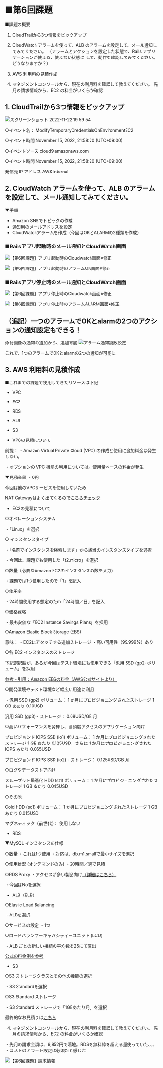 # ■第6回課題

■課題の概要

1. CloudTrailから3つ情報をピックアップ

2. CloudWatch アラームを使って、ALB のアラームを設定して、メール通知してみてください。
（アラームとアクションを設定した状態で、Rails アプリケーションが使える、使えない状態に して、動作を確認してみてください。どうなりますか？）

3. AWS 利用料の見積作成

4. マネジメントコンソールから、現在の利用料を確認して教えてください。 先月の請求情報から、EC2 の料金がいくらか確認


## 1. CloudTrailから3つ情報をピックアップ

![スクリーンショット 2022-11-22 19 59 54](https://user-images.githubusercontent.com/100008521/203297577-d6fd210e-ca72-4752-9156-9332929fb95f.png)

○イベント名：
ModifyTemporaryCredentialsOnEnvironmentEC2


○イベント時間
November 15, 2022, 21:58:20 (UTC+09:00)


○イベントソース
cloud9.amazonaws.com


○イベント時間
November 15, 2022, 21:58:20 (UTC+09:00)


発信元 IP アドレス
AWS Internal


## 2. CloudWatch アラームを使って、ALB のアラームを設定して、メール通知してみてください。 

▼手順

- Amazon SNSでトピックの作成
- 通知用のメールアドレスを設定
- CloudWatchアラームを作成（今回はOKとALARMの2種類を作成）

### ■Railsアプリ起動時のメール通知とCloudWatch画面

![【第6回課題】アプリ起動時のCloudwatch画面※修正](https://user-images.githubusercontent.com/100008521/203941681-686a32e2-93c9-4576-b280-0008c7d4511d.png)

![【第6回課題】アプリ起動時のアラームOK画面※修正](https://user-images.githubusercontent.com/100008521/203941719-0ec1ef52-68e9-402e-bbab-f5925d32f154.png)

### ■Railsアプリ停止時のメール通知とCloudWatch画面

![【第6回課題】アプリ停止時のCloudwatch画面※修正](https://user-images.githubusercontent.com/100008521/203941735-631ed4a4-fb9c-4afb-9801-d1f10e7f9185.png)

![【第6回課題】アプリ停止時のアラームALARM画面※修正](https://user-images.githubusercontent.com/100008521/203941751-0c20bf68-c3e5-436a-aa01-e633cb7c1b8b.png)

## （追記）一つのアラームでOKとalarmの2つのアクションの通知設定もできる！

添付画像の通知の追加から、追加可能
![アラーム通知複数設定](https://user-images.githubusercontent.com/100008521/204814941-a7520966-69a2-42a3-8011-5719038d6096.png)

これで、1つのアラームでOKとalarmの2つの通知が可能に




## 3. AWS 利用料の見積作成

■これまでの課題で使用してきたリソースは下記

 - VPC
 - EC2
 - RDS
 - ALB
 - S3


 - VPCの見積について

前提：
・Amazon Virtual Private Cloud (VPC) の作成と使用に追加料金は発生しない。

・オプションの VPC 機能の利用については。使用量ベースの料金が発生


▼見積金額
・0円

今回は他のVPCサービスを使用しないため

NAT Gatewayはよく出てくるので[こちらチェック](https://www.fenet.jp/aws/column/aws-beginner/404/)


 - EC2の見積について

○オペレーションシステム

・「Linux」を選択


○ インスタンスタイプ

・「名前でインスタンスを検索します」から該当のインスタンスタイプを選択

・今回は、課題でも使用した「t2.micro」を選択

○数量（必要なAmazon EC2のインスタンスの数を入力）

・課題では1つ使用したので「1」を記入

○使用率

・24時間使用する想定のたm「24時間／日」を記入


○価格戦略

・最も安価な「EC2 Instance Savings Plans」を採用


○Amazon Elastic Block Storage (EBS)

意味：
・EC2にアタッチする追加ストレージ
・高い可用性（99.999%）あり

○各 EC2 インスタンスのストレージ

下記選択肢が、あるが今回はテスト環境にも使用できる「汎用 SSD (gp2) ボリューム」を採用


[参考・引用：Amazon EBSの料金（AWS公式サイトより）](https://aws.amazon.com/jp/ebs/pricing/)


○開発環境やテスト環境など幅広い用途に利用

・汎用 SSD (gp2) ボリューム：
1 か月にプロビジョニングされたストレージ 1 GB あたり 0.10USD

汎用 SSD (gp3) - ストレージ：
0.08USD/GB 月

○高いパフォーマンスを発揮し、高頻度アクセスのアプリケーション向け

プロビジョンド IOPS SSD (io1) ボリューム：
1 か月にプロビジョニングされたストレージ 1 GB あたり 0.125USD、さらに 1 か月にプロビジョニングされた IOPS あたり 0.065USD

プロビジョンド IOPS SSD (io2) - ストレージ：
0.125USD/GB 月

○ログやデータストア向け

スループット最適化 HDD (st1) ボリューム：
1 か月にプロビジョニングされたストレージ 1 GB あたり 0.045USD

○その他

Cold HDD (sc1) ボリューム：
1 か月にプロビジョニングされたストレージ 1 GB あたり 0.015USD

マグネティック（前世代）：
使用しない

 - RDS

▼MySQL インスタンスの仕様

○数量
・これは1つ使用
・対応は、db.m1.smallで最小サイズを選択

○使用状況 (オンデマンドのみ)
・20時間／週で見積

○RDS Proxy
・アクセスが多い製品向け[（詳細はこちら）](https://www.sunnycloud.jp/column/20210502-01/)

・今回はNoを選択


 - ALB（ELB）

○Elastic Load Balancing

・ALBを選択

○サービスの設定
・1つ

○ロードバランサーキャパシティーユニット (LCU)


・ALB ごとの新しい接続の平均数を25にて算出

[公式の料金例を参考](https://aws.amazon.com/jp/elasticloadbalancing/pricing/)


 - S3

○S3 ストレージクラスとその他の機能の選択

・S3 Standardを選択

○S3 Standard ストレージ

・S3 Standard ストレージで「1GBあたり月」を選択


最終的なお見積りは[こちら](https://calculator.aws/#/estimate?id=a96874b46a40cd4de3df18f6a26be1d95647c911)


4. マネジメントコンソールから、現在の利用料を確認して教えてください。 先月の請求情報から、EC2 の料金がいくらか確認

・先月の請求金額は、9,852円で着地。RDSを無料枠を超える量使っていた、、、
・コストのアラート設定は必須だと感じた

![【第6回課題】請求情報](https://user-images.githubusercontent.com/100008521/203301106-bb29bb13-00ba-4a7f-99e5-1a137c5cd212.png)